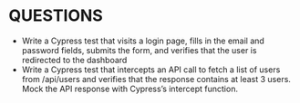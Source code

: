 # QUESTIONS

- Write a Cypress test that visits a login page, fills in the email and password fields, submits the form, and verifies that the user is redirected to the dashboard
- Write a Cypress test that intercepts an API call to fetch a list of users from /api/users and verifies that the response contains at least 3 users. Mock the API response with Cypress’s intercept function.